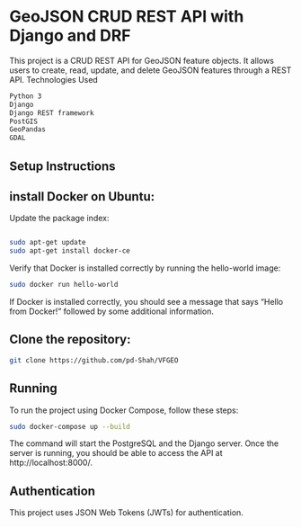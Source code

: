# GeoJSON CRUD REST API with Django and DRF

This project is a CRUD REST API for GeoJSON feature objects. It allows users to create, read, update, and delete GeoJSON features through a REST API.
Technologies Used

```bash
Python 3
Django
Django REST framework
PostGIS
GeoPandas
GDAL
```

## Setup Instructions

## install Docker on Ubuntu:

Update the package index:

```bash

sudo apt-get update
sudo apt-get install docker-ce
```

Verify that Docker is installed correctly by running the hello-world image:

```bash
sudo docker run hello-world
```

If Docker is installed correctly, you should see a message that says “Hello from Docker!” followed by some additional information.

## Clone the repository:

```bash
git clone https://github.com/pd-Shah/VFGEO
```

## Running

To run the project using Docker Compose, follow these steps:

```bash
sudo docker-compose up --build
```

The command will start the PostgreSQL and the Django server. Once the server is running, you should be able to access the API at http://localhost:8000/.

## Authentication

This project uses JSON Web Tokens (JWTs) for authentication.
